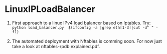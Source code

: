 # LinuxIPLoadBalancer
1. First approach to a linux IPv4 load balancer based on Iptables. Try: `python load_balancer.py  $(ifconfig -a |grep eth[1-3]|cut -d" " -f1)`

2. The automated deployment with Nftables is comming soon. For now just take a look at nftables-rpdb explained.pdf.
